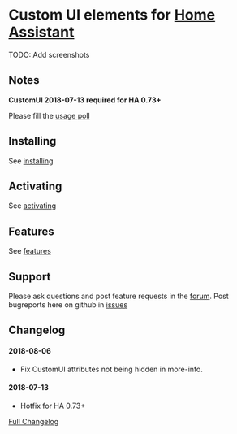 # Custom UI elements for [Home Assistant](https://home-assistant.io)

TODO: Add screenshots

## Notes

**CustomUI 2018-07-13 required for HA 0.73+**

Please fill the [usage poll](https://docs.google.com/forms/d/e/1FAIpQLSdjgb4iu5aDyvFB6ch9KJpRn25I0wLL7NLyTIhcWCzU3KM1-w/viewform?usp=send_form)

## Installing
See [installing](docs/installing.md)

## Activating
See [activating](docs/activating.md)

## Features
See [features](docs/features.md)

## Support
Please ask questions and post feature requests in the [forum](https://community.home-assistant.io/t/customui-discussion-thread/48694). Post bugreports here on github in [issues](https://github.com/andrey-git/home-assistant-custom-ui/issues/)

## Changelog

#### 2018-08-06
*   Fix CustomUI attributes not being hidden in more-info.

#### 2018-07-13
*   Hotfix for HA 0.73+

[Full Changelog](CHANGELOG.md)
